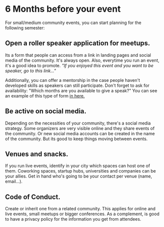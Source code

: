 # 6 Months before your event

For small/medium community events, you can start planning for the following semester:

## Open a roller speaker application for meetups.

Its a form that people can access from a link in landing pages and social media of the community. It's always open. Also, everytime you run an event, it's a good idea to promote. *"If you enjoyed this event and you want to be speaker, go to this link..."*

Additionally, you can offer a mentorship in the case people haven't developed skills as speakers can still participate.
Don't forget to ask for availability: "Which months are you available to give a speak?"
You can see an example of this type of form
[in here.](https://docs.google.com/forms/d/e/1FAIpQLSdi4izCfFPVWeGwYm830u60Ir7kI3_nsfS3N8awnxkuIUe44Q/viewform)

## Be active on social media.
Depending on the necessities of your community, there's a social media strategy. 
Some organizers are very visible online and they share events of the community. Or new social media accounts can be created in the name of the community.
But its good to keep things moving between events.

## Venues and snacks.
If you run live events, identify in your city which spaces can host one of them. Coworking spaces, startup hubs, universities and companies can be your allies. Get in hand who's going to be your contact per venue (name, email...).

## Code of Conduct.
Create or inherit one from a related community. This applies for online and live events, small meetups or bigger conferences. As a complement, is good to have a privacy policy for the information you get from attendees.




